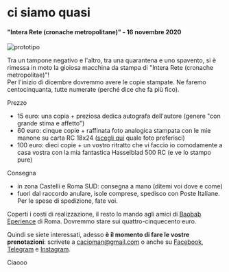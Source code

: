 
# ci siamo quasi  
#### "Intera Rete (cronache metropolitane)" - 16 novembre 2020  

![](https://live.staticflickr.com/65535/50342340017_b4061393e8_c.jpg "prototipo")  

Tra un tampone negativo e l'altro, tra una quarantena e uno spavento, si è rimessa in moto la gioiosa macchina da stampa di "Intera Rete (cronache metropolitae)"!  
Per l'inizio di dicembre dovremmo avere le copie stampate. Ne faremo centocinquanta, tutte numerate (perché dice che fa più fico).  

Prezzo 
- 15 euro: una copia + preziosa dedica autografa dell'autore (genere "con grande stima e affetto")  
- 60 euro: cinque copie + raffinata foto analogica stampata con le mie manone su carta RC 18x24 ([scegli qui](https://www.flickr.com/gp/cacioman/sb6050) quale foto preferisci)  
- 100 euro: dieci copie + un vostro ritratto che vi faccio io comodamente a casa vostra con la mia fantastica Hasselblad 500 RC (e ve lo stampo pure)  

Consegna 
- in zona Castelli e Roma SUD: consegna a mano (ditemi voi dove e come)  
- fuori dal raccordo anulare, isole comprese, spedisco con Poste Italiane. Per le spese di spedizione, fate voi.  

Coperti i costi di realizzazione, il resto lo mando agli amici di [Baobab Eperience](https://baobabexperience.org/) di Roma. Dovremmo stare sui quattro-cinquecento euro.  

Quindi se siete interessati, adesso **è il momento di fare le vostre prenotazioni**: scrivete a [cacioman@gmail.com](mailto::cacioman@gmail.com) o anche su [Facebook](https://www.facebook.com/ClaudioGatti63), [Telegram](https://t.me/cgatti) e [Instagram](https://www.instagram.com/cacioman63).  

Ciaooo
